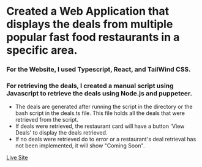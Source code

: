 # Created a Web Application that displays the deals from multiple popular fast food restaurants in a specific area.
### For the Website, I used Typescript, React, and TailWind CSS.
### For retrieving the deals, I created a manual script using Javascript to retrieve the deals using Node.js and puppeteer.
- The deals are generated after running the script in the directory or the bash script in the deals.ts file. This file holds all the deals that were retrieved
from the script.
- If deals were retrieved, the restaurant card will have a button 'View Deals' to display the deals retrieved.
- If no deals were retrieved do to error or a restaurant's deal retrieval has not been implemented, it will show "Coming Soon".


[Live Site](https://jesus711.github.io/Fast-Food-Deals-App/)
